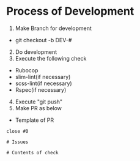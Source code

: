 # Process of Development
1. Make Branch for development
 - git checkout -b DEV-#
2. Do development
3. Execute the following check
 - Rubocop
 - slim-lint(if necessary)
 - scss-lint(if necessary)
 - Rspec(if necessary)
4. Execute "git push"
5. Make PR as below
  - Template of PR

  ```
  close #0

  # Issues

  # Contents of check
  ```

